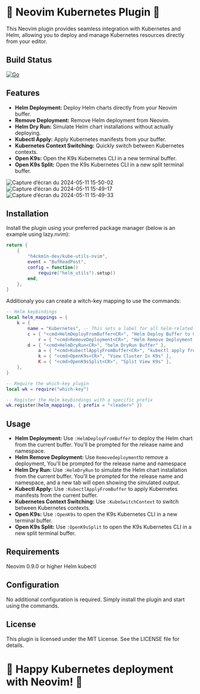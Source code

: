 # 🚀 Neovim Kubernetes Plugin 🚀

This Neovim plugin provides seamless integration with Kubernetes and Helm, allowing you to deploy and manage Kubernetes resources directly from your editor.

## Build Status
[![Go](https://github.com/h4ckm1n-dev/helm-utils-nvim/actions/workflows/lualint.yml/badge.svg)](https://github.com/h4ckm1n-dev/helm-utils-nvim/actions/workflows/lualint.yml)

## Features
- **Helm Deployment:** Deploy Helm charts directly from your Neovim buffer.
- **Remove Deployment:** Remove Helm deployment from Neovim.
- **Helm Dry Run:** Simulate Helm chart installations without actually deploying.
- **Kubectl Apply:** Apply Kubernetes manifests from your buffer.
- **Kubernetes Context Switching:** Quickly switch between Kubernetes contexts.
- **Open K9s:** Open the K9s Kubernetes CLI in a new terminal buffer.
- **Open K9s Split:** Open the K9s Kubernetes CLI in a new split terminal buffer.

![Capture d’écran du 2024-05-11 15-50-02](https://github.com/h4ckm1n-dev/kube-utils-nvim/assets/97511408/c00eaf8c-f28b-444d-b62f-118b3ae0b354)
![Capture d’écran du 2024-05-11 15-49-17](https://github.com/h4ckm1n-dev/kube-utils-nvim/assets/97511408/79b0b267-45d4-4afb-84e7-3ba45caedd9b)
![Capture d’écran du 2024-05-11 15-49-33](https://github.com/h4ckm1n-dev/kube-utils-nvim/assets/97511408/9c6829fd-c79d-4a0e-9f3c-7fa60ec6a516)

## Installation
Install the plugin using your preferred package manager (below is an example using lazy.nvim):
```lua
return {
    {
        "h4ckm1n-dev/kube-utils-nvim",
        event = "BufReadPost",
        config = function()
            require("helm_utils").setup()
        end,
    },
}
```
Additionaly you can create a witch-key mapping to use the commands:
```lua
-- Helm keybindings
local helm_mappings = {
	k = {
		name = "Kubernetes", -- This sets a label for all helm-related keybindings
		c = { "<cmd>HelmDeployFromBuffer<CR>", "Helm Deploy Buffer to Context" },
    		r = { "<cmd>RemoveDeployment<CR>", "Helm Remove Deployment From Buffer" },
		d = { "<cmd>HelmDryRun<CR>", "helm DryRun Buffer" },
    		a = { "<cmd>KubectlApplyFromBuffer<CR>", "kubectl apply from buffer" },
    		k = { "<cmd>OpenK9s<CR>", "View Cluster In K9s" },
    		K = { "<cmd>OpenK9sSplit<CR>", "Split View K9s" }, 
	},
}

-- Require the which-key plugin
local wk = require("which-key")

-- Register the Helm keybindings with a specific prefix
wk.register(helm_mappings, { prefix = "<leader>" })
```

## Usage
- **Helm Deployment:** Use `:HelmDeployFromBuffer` to deploy the Helm chart from the current buffer. You'll be prompted for the release name and namespace.
- **Helm Remove Deployment:** Use `Removedeployment`to remove a deployment, You'll be prompted for the release name and namespace
- **Helm Dry Run:** Use `:HelmDryRun` to simulate the Helm chart installation from the current buffer. You'll be prompted for the release name and namespace, and a new tab will open showing the simulated output.
- **Kubectl Apply:** Use `:KubectlApplyFromBuffer` to apply Kubernetes manifests from the current buffer.
- **Kubernetes Context Switching:** Use `:KubeSwitchContext` to switch between Kubernetes contexts.
- **Open K9s:** Use `:OpenK9s` to open the K9s Kubernetes CLI in a new terminal buffer.
- **Open K9s Split:** Use `:OpenK9sSplit` to open the K9s Kubernetes CLI in a new split terminal buffer.

## Requirements
Neovim 0.9.0 or higher
Helm
kubectl

## Configuration
No additional configuration is required. Simply install the plugin and start using the commands.

## License
This plugin is licensed under the MIT License. See the LICENSE file for details.

# 🎉 Happy Kubernetes deployment with Neovim! 🎉
